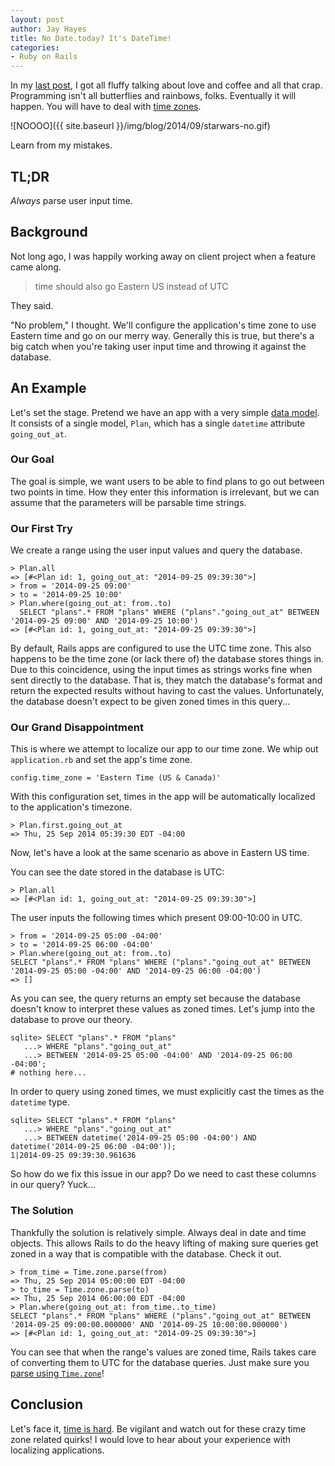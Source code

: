 ```yaml
---
layout: post
author: Jay Hayes
title: No Date.today? It's DateTime!
categories:
- Ruby on Rails
---
```


In my [last post][swift-blog-post], I got all fluffy talking about love and
coffee and all that crap. Programming isn't all butterflies and rainbows, folks.
Eventually it will happen. You will have to deal with [time zones][tz-wikipedia].

![NOOOO]({{ site.baseurl }}/img/blog/2014/09/starwars-no.gif)

Learn from my mistakes.

## TL;DR

_Always_ parse user input time.

## Background

Not long ago, I was happily working away on client project when a feature came
along.

> time should also go Eastern US instead of UTC

They said.

"No problem," I thought. We'll configure the application's time zone to use
Eastern time and go on our merry way. Generally this is true, but there's a
big catch when you're taking user input time and throwing it against the
database.

## An Example

Let's set the stage. Pretend we have an app with a very simple
[data model][data-model-wikipedia]. It consists of a single model, `Plan`,
which has a single `datetime` attribute `going_out_at`.

### Our Goal

The goal is simple, we want users to be able to find plans to go out between
two points in time. How they enter this information is irrelevant, but we can
assume that the parameters will be parsable time strings.

### Our First Try

We create a range using the user input values and query the database.

~~~
> Plan.all
=> [#<Plan id: 1, going_out_at: "2014-09-25 09:39:30">]
> from = '2014-09-25 09:00'
> to = '2014-09-25 10:00'
> Plan.where(going_out_at: from..to)
  SELECT "plans".* FROM "plans" WHERE ("plans"."going_out_at" BETWEEN '2014-09-25 09:00' AND '2014-09-25 10:00')
=> [#<Plan id: 1, going_out_at: "2014-09-25 09:39:30">]
~~~

By default, Rails apps are configured to use the UTC time zone. This also
happens to be the time zone (or lack there of) the database stores things in.
Due to this coincidence, using the input times as strings works fine when sent
directly to the database. That is, they match the database's format and return
the expected results without having to cast the values. Unfortunately, the
database doesn't expect to be given zoned times in this query...

### Our Grand Disappointment

This is where we attempt to localize our app to our time zone. We whip out
`application.rb` and set the app's time zone.

~~~
config.time_zone = 'Eastern Time (US & Canada)'
~~~

With this configuration set, times in the app will be automatically localized
to the application's timezone.

~~~
> Plan.first.going_out_at
=> Thu, 25 Sep 2014 05:39:30 EDT -04:00
~~~

Now, let's have a look at the same scenario as above in Eastern US time.

You can see the date stored in the database is UTC:

~~~
> Plan.all
=> [#<Plan id: 1, going_out_at: "2014-09-25 09:39:30">]
~~~

The user inputs the following times which present 09:00-10:00 in UTC.

~~~
> from = '2014-09-25 05:00 -04:00'
> to = '2014-09-25 06:00 -04:00'
> Plan.where(going_out_at: from..to)
SELECT "plans".* FROM "plans" WHERE ("plans"."going_out_at" BETWEEN '2014-09-25 05:00 -04:00' AND '2014-09-25 06:00 -04:00')
=> []
~~~

As you can see, the query returns an empty set because the database doesn't
know to interpret these values as zoned times. Let's jump into the database to
prove our theory.

~~~
sqlite> SELECT "plans".* FROM "plans"
   ...> WHERE "plans"."going_out_at"
   ...> BETWEEN '2014-09-25 05:00 -04:00' AND '2014-09-25 06:00 -04:00';
# nothing here...
~~~

In order to query using zoned times, we must explicitly cast the times as the
`datetime` type.

~~~
sqlite> SELECT "plans".* FROM "plans"
   ...> WHERE "plans"."going_out_at"
   ...> BETWEEN datetime('2014-09-25 05:00 -04:00') AND datetime('2014-09-25 06:00 -04:00'));
1|2014-09-25 09:39:30.961636
~~~

So how do we fix this issue in our app? Do we need to cast these columns in our
query? Yuck...

### The Solution

Thankfully the solution is relatively simple. Always deal in date and time
objects. This allows Rails to do the heavy lifting of making sure queries
get zoned in a way that is compatible with the database. Check it out.

~~~
> from_time = Time.zone.parse(from)
=> Thu, 25 Sep 2014 05:00:00 EDT -04:00
> to_time = Time.zone.parse(to)
=> Thu, 25 Sep 2014 06:00:00 EDT -04:00
> Plan.where(going_out_at: from_time..to_time)
SELECT "plans".* FROM "plans" WHERE ("plans"."going_out_at" BETWEEN '2014-09-25 09:00:00.000000' AND '2014-09-25 10:00:00.000000')
=> [#<Plan id: 1, going_out_at: "2014-09-25 09:39:30">]
~~~

You can see that when the range's values are zoned time, Rails takes care of
converting them to UTC for the database queries. Just make sure you
[parse using `Time.zone`][working-with-time]!

## Conclusion

Let's face it, [time is hard][time-zones-youtube]. Be vigilant and watch out
for these crazy time zone related quirks! I would love to hear about your
experience with localizing applications.

[swift-blog-post]: http://www.bignerdranch.com/blog/discover-swift-with-this-one-weird-rubyist
[tz-wikipedia]: http://en.wikipedia.org/wiki/Time_zone
[data-model-wikipedia]: http://en.wikipedia.org/wiki/Data_model
[time-zones-youtube]: https://www.youtube.com/watch?v=-5wpm-gesOY
[working-with-time]: http://www.elabs.se/blog/36-working-with-time-zones-in-ruby-on-rails
